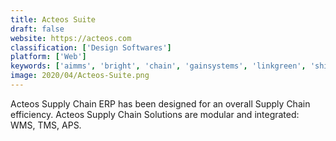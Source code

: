```yaml
---
title: Acteos Suite
draft: false 
website: https://acteos.com
classification: ['Design Softwares']
platform: ['Web']
keywords: ['aimms', 'bright', 'chain', 'gainsystems', 'linkgreen', 'shipedge', 'voyager', 'winddle']
image: 2020/04/Acteos-Suite.png
---
```

Acteos Supply Chain ERP has been designed for an overall Supply Chain efficiency. Acteos Supply Chain Solutions are modular and integrated: WMS, TMS, APS.